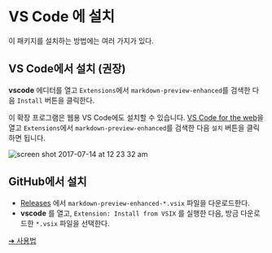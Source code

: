 # VS Code 에 설치

이 패키지를 설치하는 방법에는 여러 가지가 있다.

## VS Code에서 설치 (권장)

**vscode** 에디터를 열고 `Extensions`에서 `markdown-preview-enhanced`를 검색한 다음 `Install` 버튼을 클릭한다.

이 확장 프로그램은 웹용 VS Code에도 설치할 수 있습니다. [VS Code for the web](https://vscode.dev/)을 열고 `Extensions`에서 `markdown-preview-enhanced`를 검색한 다음 `설치` 버튼을 클릭하면 됩니다.

![screen shot 2017-07-14 at 12 23 32 am](https://user-images.githubusercontent.com/1908863/28199365-bb03a570-682a-11e7-8f65-d7d2b258d583.png)

## GitHub에서 설치

- [Releases](https://github.com/shd101wyy/vscode-markdown-preview-enhanced/releases) 에서 `markdown-preview-enhanced-*.vsix` 파일을 다운로드한다.
- **vscode** 를 열고, `Extension: Install from VSIX` 를 실행한 다음, 방금 다운로드한 `*.vsix` 파일을 선택한다.

[➔ 사용법](ko-kr/usages.md)
